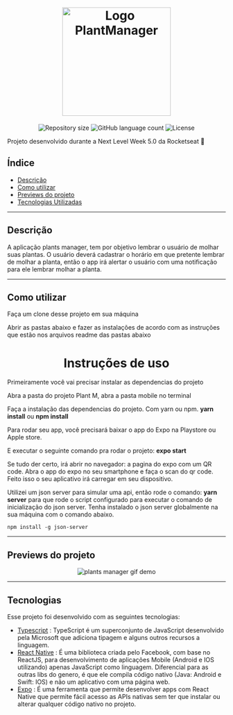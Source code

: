<h1 align="center">
  <img src="https://ik.imagekit.io/8qmbx6p1dq/Plant_Manager/Logo_B6avEF9i3.png" alt="Logo PlantManager" width="250px">
</h1>

<p align="center">
 <img alt="Repository size" src="https://img.shields.io/github/repo-size/luizeduul/PlantsManager">
 <img alt="GitHub language count" src="https://img.shields.io/github/languages/count/luizeduul/PlantsManager">
 <img alt="License" src="https://img.shields.io/badge/license-MIT-brightgreen">
</p>
<p>Projeto desenvolvido durante a Next Level Week 5.0 da Rocketseat 🚀</p>

## Índice

- [Descrição](#descrição)
- [Como utilizar](#como-utilizar)
- [Previews do projeto](#previews-do-projeto)
- [Tecnologias Utilizadas](#tecnologias)

---

## Descrição

<p>A aplicação plants manager, tem por objetivo lembrar o usuário de molhar suas plantas. O usuário deverá cadastrar o horário em que pretente lembrar de molhar a planta, então o app irá alertar o usuário com uma notificação para ele lembrar molhar a planta.</p>

---

## Como utilizar

<p>Faça um clone desse projeto em sua máquina</p>
<p>Abrir as pastas abaixo e fazer as instalações de acordo com as instruções que estão nos arquivos readme das pastas abaixo</p>

<h1 align="center">Instruções de uso</h1>

<p>Primeiramente você vai precisar instalar as dependencias do projeto</p>
<p>Abra a pasta do projeto Plant M, abra a pasta mobile no terminal</p>

<p>Faça a instalação das dependencias do projeto. Com yarn ou npm. <strong> yarn install</strong> ou <strong> npm install</strong></p>

<p>Para rodar seu app, você precisará baixar o app do Expo na Playstore ou Apple store.</p>

<p>E executar o seguinte comando pra rodar o projeto: <strong>expo start</strong></p>

<p>Se tudo der certo, irá abrir no navegador: a pagina do expo com um QR code.
Abra o app do expo no seu smartphone e faça o scan do qr code. Feito isso o seu aplicativo irá carregar em seu dispositivo.</p>

<p>Utilizei um json server para simular uma api, então rode o comando: <strong>yarn server</strong> para que rode o script configurado para executar o comando de inicialização do json server. Tenha instalado o json server globalmente na sua máquina com o comando abaixo.</p>

`npm install -g json-server`

---

## Previews do projeto

<p align="center">
  <img alt="plants manager gif demo" src="https://ik.imagekit.io/8qmbx6p1dq/Plant_Manager/plant_manager_6wfZZMwl_.gif"/>
</p>

---

## Tecnologias

Esse projeto foi desenvolvido com as seguintes tecnologias:

- [Typescript](https://www.typescriptlang.org/) : TypeScript é um superconjunto de JavaScript desenvolvido pela Microsoft que adiciona tipagem e alguns outros recursos a linguagem.
- [React Native](https://facebook.github.io/react-native/) : É uma biblioteca criada pelo Facebook, com base no ReactJS, para desenvolvimento de aplicações Mobile (Android e IOS utilizando) apenas JavaScript como linguagem. Diferencial para as outras libs do genero, é que ele compila código nativo (Java: Android e Swift: IOS) e não um aplicativo com uma página web.
- [Expo](https://docs.expo.io/) : É uma ferramenta que permite desenvolver apps com React Native que permite fácil acesso as APIs nativas sem ter que instalar ou alterar qualquer código nativo no projeto.
